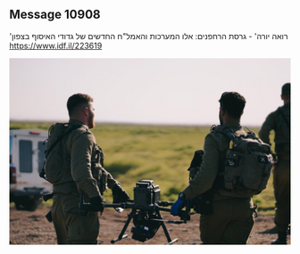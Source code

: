 ## Message 10908

'רואה יורה' - גרסת הרחפנים:
אלו המערכות והאמל"ח החדשים של גדודי האיסוף בצפון
https://www.idf.il/223619

![Photo](10908/10908_photo.jpg)
